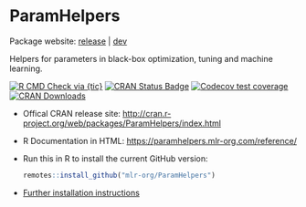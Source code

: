 # ParamHelpers

Package website: [release](https://paramhelpers.mlr-org.com/) | [dev](https://paramhelpers.mlr-org.com/dev)

Helpers for parameters in black-box optimization, tuning and machine learning.

<!-- badges: start -->

[![R CMD Check via {tic}](https://github.com/mlr-org/ParamHelpers/workflows/R%20CMD%20Check%20via%20{tic}/badge.svg?branch=master)](https://github.com/mlr-org/ParamHelpers/actions)
[![CRAN Status Badge](http://www.r-pkg.org/badges/version/ParamHelpers)](http://cran.r-project.org/web/packages/ParamHelpers)
[![Codecov test coverage](https://codecov.io/gh/mlr-org/ParamHelpers/branch/master/graph/badge.svg)](https://codecov.io/gh/mlr-org/ParamHelpers?branch=master)
[![CRAN Downloads](http://cranlogs.r-pkg.org/badges/ParamHelpers)](http://cran.rstudio.com/web/packages/ParamHelpers/index.html)

<!-- badges: end -->

- Offical CRAN release site:
  http://cran.r-project.org/web/packages/ParamHelpers/index.html

- R Documentation in HTML:
  https://paramhelpers.mlr-org.com/reference/

- Run this in R to install the current GitHub version:

  ```r
  remotes::install_github("mlr-org/ParamHelpers")
  ```

- [Further installation instructions](https://github.com/tudo-r/PackagesInfo/wiki/Installation-Information)
